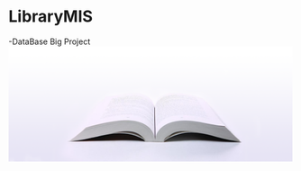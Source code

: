 # LibraryMIS
-DataBase Big Project
![image](https://github.com/Byshx/LibraryMIS/raw/master/bin/edu/yangtzeu/lmis/icon/book.png)
